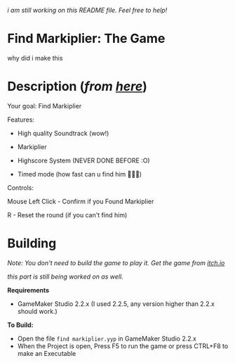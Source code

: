 *i am still working on this README file. Feel free to help!*
# Find Markiplier: The Game

why did i make this

# Description (*from [here](https://mcoded.itch.io/find-markiplier)*)

Your goal: Find Markiplier


Features:

- High quality Soundtrack (wow!)

- Markiplier

- Highscore System (NEVER DONE BEFORE :O)

- Timed mode (how fast can u find him 🤔🤔🤔)

Controls:

Mouse Left Click - Confirm if you Found Markiplier

R - Reset the round (if you can't find him)

# Building
*Note: You don't need to build the game to play it. Get the game from [itch.io](https://mcoded.itch.io/find-markiplier)*

*this part is still being worked on as well.*

**Requirements**
- GameMaker Studio 2.2.x (I used 2.2.5, any version higher than 2.2.x should work.)

**To Build:**
- Open the file `find markiplier.yyp` in GameMaker Studio 2.2.x
- When the Project is open, Press F5 to run the game or press CTRL+F8 to make an Executable

